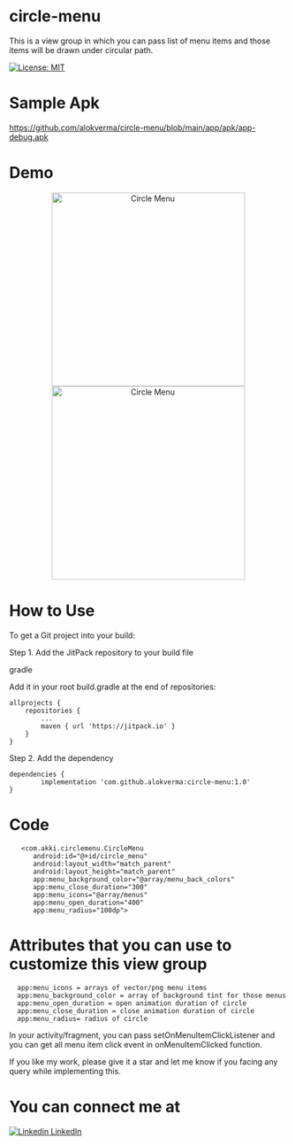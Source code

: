 # circle-menu
This is a view group in which you can pass list of menu items and those items will be drawn under circular path.

[![License: MIT](https://img.shields.io/badge/License-MIT-yellow.svg)](https://opensource.org/licenses/MIT)


# Sample Apk

https://github.com/alokverma/circle-menu/blob/main/app/apk/app-debug.apk

# Demo 
  <p align="center">
  <img src="https://user-images.githubusercontent.com/7018540/99903342-c475f900-2ce9-11eb-81f6-a62fa9e742ab.gif" width="350" title="Circle Menu">
  
  <img src="https://user-images.githubusercontent.com/7018540/99903389-13239300-2cea-11eb-9890-7e128c2d7947.gif" width="350" title="Circle Menu">
  </p>


# How to Use
To get a Git project into your build:

Step 1. Add the JitPack repository to your build file

gradle

Add it in your root build.gradle at the end of repositories:

	allprojects {
		repositories {
			...
			maven { url 'https://jitpack.io' }
		}
	}
  
Step 2. Add the dependency

	dependencies {
	        implementation 'com.github.alokverma:circle-menu:1.0'
	}

# Code 

       <com.akki.circlemenu.CircleMenu
          android:id="@+id/circle_menu"
          android:layout_width="match_parent"
          android:layout_height="match_parent"
          app:menu_background_color="@array/menu_back_colors"
          app:menu_close_duration="300"
          app:menu_icons="@array/menus"
          app:menu_open_duration="400"
          app:menu_radius="100dp">
        
  # Attributes that you can use to customize this view group
      app:menu_icons = arrays of vector/png menu items
      app:menu_background_color = array of background tint for those menus
      app:menu_open_duration = open animation duration of circle
      app:menu_close_duration = close animation duration of circle
      app:menu_radius= radius of circle
      
   In your activity/fragment, you can pass setOnMenuItemClickListener and you can get all menu item click event in onMenuItemClicked function.


If you like my work, please give it a star and let me know if you facing any query while implementing this.

# You can connect me at
[![Linkedin](https://i.stack.imgur.com/gVE0j.png) LinkedIn](https://www.linkedin.com/in/alok-verma-73882666/)
&nbsp;

